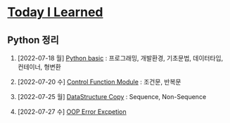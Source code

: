 # [Today I Learned](/../..)
## Python 정리

1. [2022-07-18 월] [Python basic](/Python/0718_Python_basic.md) : 프로그래밍, 개발환경, 기초문법, 데이터타입, 컨테이너, 형변환


2. [2022-07-20 수] [Control Function Module](/Python/0720_control_function_module.md) : 조건문, 반복문


3. [2022-07-25 월] [DataStructure Copy](/Python/0725_data_structure_copy.md) : Sequence, Non-Sequence


4. [2022-07-27 수] [OOP Error Excpetion](/Python/0727_OOP_error_exception.md)
